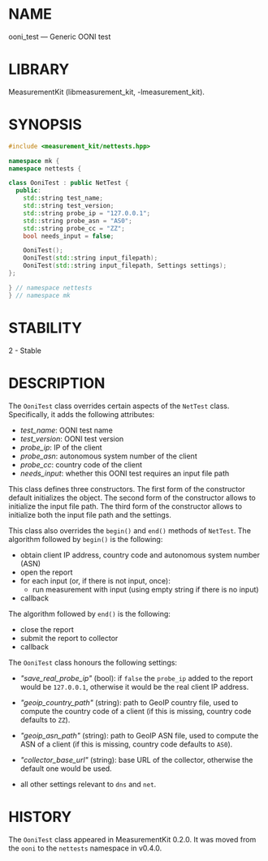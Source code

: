 # NAME
ooni_test &mdash; Generic OONI test

# LIBRARY
MeasurementKit (libmeasurement_kit, -lmeasurement_kit).

# SYNOPSIS
```C++
#include <measurement_kit/nettests.hpp>

namespace mk {
namespace nettests {

class OoniTest : public NetTest {
  public:
    std::string test_name;
    std::string test_version;
    std::string probe_ip = "127.0.0.1";
    std::string probe_asn = "AS0";
    std::string probe_cc = "ZZ";
    bool needs_input = false;

    OoniTest();
    OoniTest(std::string input_filepath);
    OoniTest(std::string input_filepath, Settings settings);
};

} // namespace nettests
} // namespace mk
```

# STABILITY

2 - Stable

# DESCRIPTION

The `OoniTest` class overrides certain aspects of the `NetTest` class. Specifically,
it adds the following attributes:

- *test_name*: OONI test name
- *test_version*: OONI test version
- *probe_ip*: IP of the client
- *probe_asn*: autonomous system number of the client
- *probe_cc*: country code of the client
- *needs_input*: whether this OONI test requires an input file path

This class defines three constructors. The first form of the constructor default initializes
the object. The second form of the constructor allows to initialize the input file path.
The third form of the constructor allows to initialize both the input file path and the settings.

This class also overrides the `begin()` and `end()` methods of `NetTest`. The algorithm
followed by `begin()` is the following:

- obtain client IP address, country code and autonomous system number (ASN)
- open the report
- for each input (or, if there is not input, once):
    - run measurement with input (using empty string if there is no input)
- callback

The algorithm followed by `end()` is the following:

- close the report
- submit the report to collector
- callback

The `OoniTest` class honours the following settings:

- *"save_real_probe_ip"* (bool): if `false` the `probe_ip` added to the report would be
  `127.0.0.1`, otherwise it would be the real client IP address.

- *"geoip_country_path"* (string): path to GeoIP country file, used to compute the
  country code of a client (if this is missing, country code defaults to `ZZ`).

- *"geoip_asn_path"* (string): path to GeoIP ASN file, used to compute the
  ASN of a client (if this is missing, country code defaults to `AS0`).

- *"collector_base_url"* (string): base URL of the collector, otherwise the default one
  would be used.

- all other settings relevant to `dns` and `net`.

# HISTORY

The `OoniTest` class appeared in MeasurementKit 0.2.0. It was moved from the
`ooni` to the `nettests` namespace in v0.4.0.
